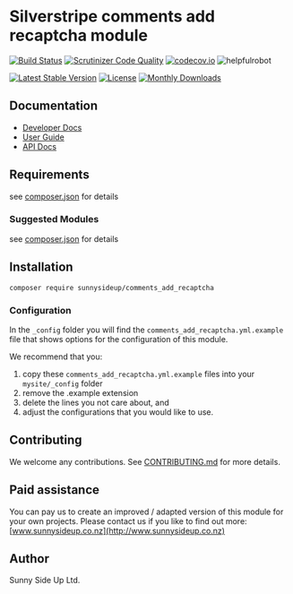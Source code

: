 # Silverstripe comments add recaptcha module
[![Build Status](https://travis-ci.org/sunnysideup/silverstripe-comments_add_recaptcha.svg?branch=master)](https://travis-ci.org/sunnysideup/silverstripe-comments_add_recaptcha)
[![Scrutinizer Code Quality](https://scrutinizer-ci.com/g/sunnysideup/silverstripe-comments_add_recaptcha/badges/quality-score.png?b=master)](https://scrutinizer-ci.com/g/sunnysideup/silverstripe-comments_add_recaptcha/?branch=master)
[![codecov.io](https://codecov.io/github/sunnysideup/silverstripe-comments_add_recaptcha/coverage.svg?branch=master)](https://codecov.io/github/sunnysideup/silverstripe-comments_add_recaptcha?branch=master)
![helpfulrobot](https://helpfulrobot.io/sunnysideup/comments_add_recaptcha/badge)

[![Latest Stable Version](https://poser.pugx.org/sunnysideup/comments_add_recaptcha/version)](https://packagist.org/packages/sunnysideup/comments_add_recaptcha)
[![License](https://poser.pugx.org/sunnysideup/comments_add_recaptcha/license)](https://packagist.org/packages/sunnysideup/comments_add_recaptcha)
[![Monthly Downloads](https://poser.pugx.org/sunnysideup/comments_add_recaptcha/d/monthly)](https://packagist.org/packages/sunnysideup/comments_add_recaptcha)


## Documentation



 * [Developer Docs](docs/en/INDEX.md)
 * [User Guide](docs/en/userguide.md)
 * [API Docs](http://docs.ssmods.com/sunnysideup/comments_add_recaptcha)

## Requirements



see [composer.json](composer.json) for details

### Suggested Modules



see [composer.json](composer.json) for details


## Installation


```
composer require sunnysideup/comments_add_recaptcha
```

### Configuration



In the `_config` folder you will find the `comments_add_recaptcha.yml.example`
file that shows options for the configuration of this module.

We recommend that you:

  1. copy these `comments_add_recaptcha.yml.example` files into your
`mysite/_config` folder
  2. remove the .example extension
  3. delete the lines you not care about, and
  4. adjust the configurations that you would like to use.


## Contributing



We welcome any contributions. See [CONTRIBUTING.md](CONTRIBUTING.md) for more details.

## Paid assistance



You can pay us to create an improved / adapted version of this module for your own projects.  Please contact us if you like to find out more: [www.sunnysideup.co.nz](http://www.sunnysideup.co.nz)

## Author



Sunny Side Up Ltd.
